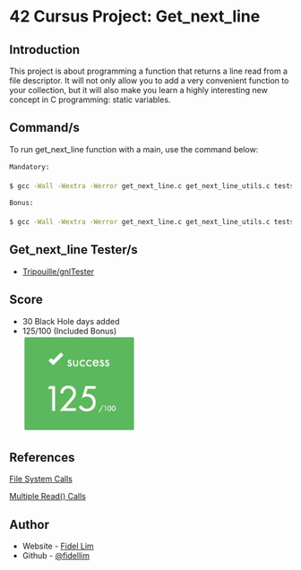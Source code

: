 # 42 Cursus Project: Get_next_line

## Introduction

This project is about programming a function that returns a line
read from a file descriptor. It will not only allow you to add a very convenient function to your collection, but it will also make you learn a highly interesting new concept in C programming: static variables.

## Command/s

To run get_next_line function with a main, use the command below:

```sh
Mandatory:

$ gcc -Wall -Wextra -Werror get_next_line.c get_next_line_utils.c tests/main.c -D BUFFER_SIZE={any value > 0} && ./a.out
```

```sh
Bonus:

$ gcc -Wall -Wextra -Werror get_next_line.c get_next_line_utils.c tests/main_bonus.c -D BUFFER_SIZE={any value > 0} && ./a.out
```

## Get_next_line Tester/s

- [Tripouille/gnlTester](https://github.com/Tripouille/gnlTester)

## Score

- 30 Black Hole days added
- 125/100 (Included Bonus) <br>
  <img src="./images/42_gnl_score.jpeg" alt="score" width="200"/>

## References

[File System Calls](https://www.geeksforgeeks.org/input-output-system-calls-c-create-open-close-read-write/)

[Multiple Read() Calls](https://stackoverflow.com/questions/34867211/what-happens-if-i-call-cs-read-multiple-times#:~:text=Every%20time%20you%20call%20read%20or%20write%20%2C%20action%20takes%20place,of%20file%20fd%20refers%20to.)

## Author

- Website - [Fidel Lim](https://fidellim-portfolio.netlify.app/)
- Github - [@fidellim](https://github.com/fidellim)
